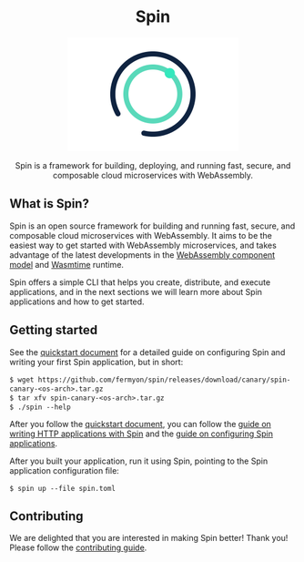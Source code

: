 <div align="center">
  <h1>Spin</h1>
  <img src="./docs/static/image/spin.png" width="300"/>
  <p>Spin is a framework for building, deploying, and running fast, secure, and composable cloud microservices with WebAssembly.</p>
</div>

## What is Spin?

Spin is an open source framework for building and running fast, secure, and
composable cloud microservices with WebAssembly. It aims to be the easiest way
to get started with WebAssembly microservices, and takes advantage of the latest
developments in the
[WebAssembly component model](https://github.com/WebAssembly/component-model)
and [Wasmtime](https://wasmtime.dev/) runtime.

Spin offers a simple CLI that helps you create, distribute, and execute
applications, and in the next sections we will learn more about Spin
applications and how to get started.

## Getting started

See the [quickstart document](./docs/content/docs/quickstart.md) for a detailed
guide on configuring Spin and writing your first Spin application, but in short:

```
$ wget https://github.com/fermyon/spin/releases/download/canary/spin-canary-<os-arch>.tar.gz
$ tar xfv spin-canary-<os-arch>.tar.gz
$ ./spin --help
```

After you follow the [quickstart document](./docs/content/docs/quickstart.md),
you can follow the
[guide on writing HTTP applications with Spin](./docs/content/docs/writing-http-apps.md)
and the
[guide on configuring Spin applications](./docs/content/docs/configuration.md).

After you built your application, run it using Spin, pointing to the Spin
application configuration file:

```
$ spin up --file spin.toml
```

## Contributing

We are delighted that you are interested in making Spin better! Thank you!
Please follow the [contributing guide](./docs/content/docs/contributing.md).

